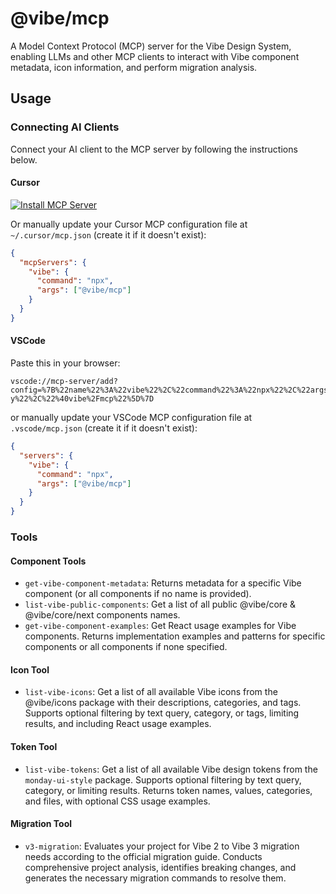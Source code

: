 # @vibe/mcp

A Model Context Protocol (MCP) server for the Vibe Design System, enabling LLMs and other MCP clients to interact with Vibe component metadata, icon information, and perform migration analysis.

## Usage

### Connecting AI Clients

Connect your AI client to the MCP server by following the instructions below.

#### Cursor

[![Install MCP Server](https://cursor.com/deeplink/mcp-install-light.svg)](https://cursor.com/install-mcp?name=vibe&config=eyJjb21tYW5kIjoibnB4IEB2aWJlL21jcCJ9)

Or manually update your Cursor MCP configuration file at `~/.cursor/mcp.json` (create it if it doesn't exist):

```json
{
  "mcpServers": {
    "vibe": {
      "command": "npx",
      "args": ["@vibe/mcp"]
    }
  }
}
```

#### VSCode

Paste this in your browser:

```cli
vscode://mcp-server/add?config=%7B%22name%22%3A%22vibe%22%2C%22command%22%3A%22npx%22%2C%22args%22%3A%5B%22-y%22%2C%22%40vibe%2Fmcp%22%5D%7D
```

or manually update your VSCode MCP configuration file at `.vscode/mcp.json` (create it if it doesn't exist):

```json
{
  "servers": {
    "vibe": {
      "command": "npx",
      "args": ["@vibe/mcp"]
    }
  }
}
```

### Tools

#### Component Tools

- `get-vibe-component-metadata`: Returns metadata for a specific Vibe component (or all components if no name is provided).
- `list-vibe-public-components`: Get a list of all public @vibe/core & @vibe/core/next components names.
- `get-vibe-component-examples`: Get React usage examples for Vibe components. Returns implementation examples and patterns for specific components or all components if none specified.

#### Icon Tool

- `list-vibe-icons`: Get a list of all available Vibe icons from the @vibe/icons package with their descriptions, categories, and tags. Supports optional filtering by text query, category, or tags, limiting results, and including React usage examples.

#### Token Tool

- `list-vibe-tokens`: Get a list of all available Vibe design tokens from the `monday-ui-style` package. Supports optional filtering by text query, category, or limiting results. Returns token names, values, categories, and files, with optional CSS usage examples.

#### Migration Tool

- `v3-migration`: Evaluates your project for Vibe 2 to Vibe 3 migration needs according to the official migration guide. Conducts comprehensive project analysis, identifies breaking changes, and generates the necessary migration commands to resolve them.
